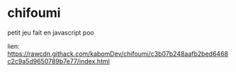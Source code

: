 # chifoumi

petit jeu fait en javascript poo

lien: https://rawcdn.githack.com/kabomDev/chifoumi/c3b07b248aafb2bed6468c2c9a5d9650789b7e77/index.html
